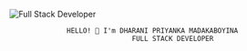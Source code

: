 ![Full Stack Developer](https://camo.githubusercontent.com/1c465c3ff5cce16f86a2b4a8db235671b781df5bdc087468490f8d61579e02b5/68747470733a2f2f626c6f672e63617365626f6f6b2e6e65742f68756266732f35383837392d6d756c74697461736b696e672d776f6d616e2e676966)

                  HELLO! 👋 I'm DHARANI PRIYANKA MADAKABOYINA
      				              FULL STACK DEVELOPER
